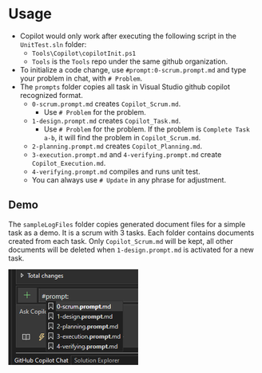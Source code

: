 # Usage

- Copilot would only work after executing the following script in the `UnitTest.sln` folder:
  - `Tools\Copilot\copilotInit.ps1`
  - `Tools` is the `Tools` repo under the same github organization.
- To initialize a code change, use `#prompt:0-scrum.prompt.md` and type your problem in chat, with `# Problem`.
- The `prompts` folder copies all task in Visual Studio github copilot recognized format.
  - `0-scrum.prompt.md` creates `Copilot_Scrum.md`.
    - Use `# Problem` for the problem.
  - `1-design.prompt.md` creates `Copilot_Task.md`.
    - Use `# Problem` for the problem. If the problem is `Complete Task a-b`, it will find the problem in `Copilot_Scrum.md`.
  - `2-planning.prompt.md` creates `Copilot_Planning.md`.
  - `3-execution.prompt.md` and `4-verifying.prompt.md` create `Copilot_Execution.md`.
  - `4-verifying.prompt.md` compiles and runs unit test.
  - You can always use `# Update` in any phrase for adjustment.

## Demo

The `sampleLogFiles` folder copies generated document files for a simple task as a demo.
It is a scrum with 3 tasks. Each folder contains documents created from each task.
Only `Copilot_Scrum.md` will be kept, all other documents will be deleted when `1-design.prompt.md` is activated for a new task.

![Prompts](sampleLogFiles/Prompts.png)
